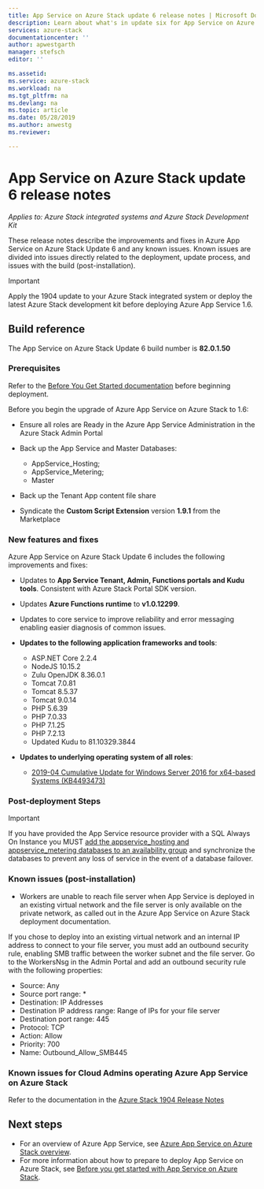 ```yaml
---
title: App Service on Azure Stack update 6 release notes | Microsoft Docs
description: Learn about what's in update six for App Service on Azure Stack, the known issues, and where to download the update.
services: azure-stack
documentationcenter: ''
author: apwestgarth
manager: stefsch
editor: ''

ms.assetid:  
ms.service: azure-stack
ms.workload: na
ms.tgt_pltfrm: na
ms.devlang: na
ms.topic: article
ms.date: 05/28/2019
ms.author: anwestg
ms.reviewer:

---
```

# App Service on Azure Stack update 6 release notes

*Applies to: Azure Stack integrated systems and Azure Stack Development Kit*

These release notes describe the improvements and fixes in Azure App Service on Azure Stack Update 6 and any known issues. Known issues are divided into issues directly related to the deployment, update process, and issues with the build (post-installation).

> [!IMPORTANT]
> Apply the 1904 update to your Azure Stack integrated system or deploy the latest Azure Stack development kit before deploying Azure App Service 1.6.


## Build reference

The App Service on Azure Stack Update 6 build number is **82.0.1.50**

### Prerequisites

Refer to the [Before You Get Started documentation](azure-stack-app-service-before-you-get-started.md) before beginning deployment.

Before you begin the upgrade of Azure App Service on Azure Stack to 1.6:

- Ensure all roles are Ready in the Azure App Service Administration in the Azure Stack Admin Portal

- Back up the App Service and Master Databases:
  - AppService_Hosting;
  - AppService_Metering;
  - Master

- Back up the Tenant App content file share

- Syndicate the **Custom Script Extension** version **1.9.1** from the Marketplace

### New features and fixes

Azure App Service on Azure Stack Update 6 includes the following improvements and fixes:

- Updates to **App Service Tenant, Admin, Functions portals and Kudu tools**. Consistent with Azure Stack Portal SDK version.

- Updates **Azure Functions runtime** to **v1.0.12299**.

- Updates to core service to improve reliability and error messaging enabling easier diagnosis of common issues.

- **Updates to the following application frameworks and tools**:
  - ASP.NET Core 2.2.4
  - NodeJS 10.15.2
  - Zulu OpenJDK 8.36.0.1
  - Tomcat 7.0.81
  - Tomcat 8.5.37
  - Tomcat 9.0.14
  - PHP 5.6.39
  - PHP 7.0.33
  - PHP 7.1.25
  - PHP 7.2.13
  - Updated Kudu to 81.10329.3844

- **Updates to underlying operating system of all roles**:
  - [2019-04 Cumulative Update for Windows Server 2016 for x64-based Systems (KB4493473)](https://support.microsoft.com/help/4493473/windows-10-update-kb4493473)

### Post-deployment Steps

> [!IMPORTANT]
> If you have provided the App Service resource provider with a SQL Always On Instance you MUST [add the appservice_hosting and appservice_metering databases to an availability group](https://docs.microsoft.com/sql/database-engine/availability-groups/windows/availability-group-add-a-database) and synchronize the databases to prevent any loss of service in the event of a database failover.

### Known issues (post-installation)

- Workers are unable to reach file server when App Service is deployed in an existing virtual network and the file server is only available on the private network,  as called out in the Azure App Service on Azure Stack deployment documentation.

If you chose to deploy into an existing virtual network and an internal IP address to connect to your file server, you must add an outbound security rule, enabling SMB traffic between the worker subnet and the file server. Go to the WorkersNsg in the Admin Portal and add an outbound security rule with the following properties:
 * Source: Any
 * Source port range: *
 * Destination: IP Addresses
 * Destination IP address range: Range of IPs for your file server
 * Destination port range: 445
 * Protocol: TCP
 * Action: Allow
 * Priority: 700
 * Name: Outbound_Allow_SMB445

### Known issues for Cloud Admins operating Azure App Service on Azure Stack

Refer to the documentation in the [Azure Stack 1904 Release Notes](azure-stack-release-notes-1904.md)

## Next steps

- For an overview of Azure App Service, see [Azure App Service on Azure Stack overview](azure-stack-app-service-overview.md).
- For more information about how to prepare to deploy App Service on Azure Stack, see [Before you get started with App Service on Azure Stack](azure-stack-app-service-before-you-get-started.md).
